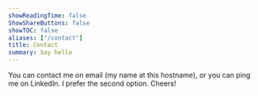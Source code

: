 ```yaml
---
showReadingTime: false
ShowShareButtons: false
showTOC: false
aliases: ["/contact"]
title: Contact
summary: Say hello
---
```


You can contact me on email (my name at this hostname), or you can ping me on LinkedIn. I prefer the second option. Cheers!

